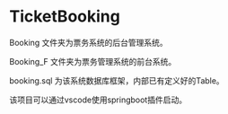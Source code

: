 # TicketBooking

Booking 文件夹为票务系统的后台管理系统。

Booking_F 文件夹为票务管理系统的前台系统。

booking.sql 为该系统数据库框架，内部已有定义好的Table。

该项目可以通过vscode使用springboot插件启动。
